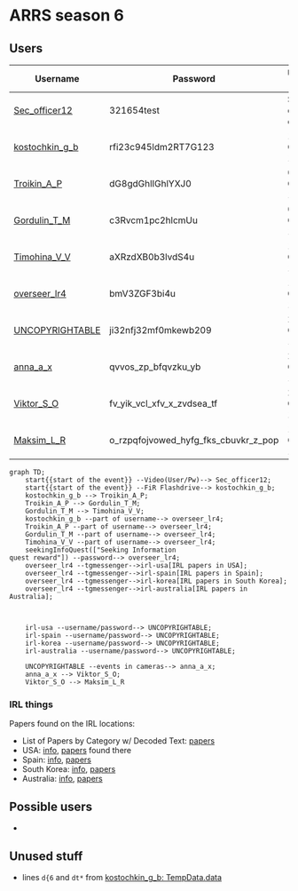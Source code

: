 # ARRS season 6

## Users
| Username | Password | Unlock time | Status |
|----------|----------|-------------|--------|
| [Sec_officer12](https://github.com/3ncy/ARRS-s6/blob/main/Users/Sec_officer12.md) | 321654test | Start of the event | done |
| [kostochkin_g_b](https://github.com/3ncy/ARRS-s6/blob/main/Users/kostochkin_g_b.md) | rfi23c945ldm2RT7G123 | 16:57 CEST 15.05. | WIP |
| [Troikin_A_P](https://github.com/3ncy/ARRS-s6/blob/main/Users/Troikin_A_P.md) | dG8gdGhlIGhlYXJ0 | 08:26 CEST 16.05. | WIP |
| [Gordulin_T_M](https://github.com/3ncy/ARRS-s6/blob/main/Users/Gordulin_T_M.md) | c3Rvcm1pc2hlcmUu | 09:44 CEST 16.05. | WIP |
| [Timohina_V_V](https://github.com/3ncy/ARRS-s6/blob/main/Users/Timohina_V_V.md) | aXRzdXB0b3lvdS4u | 11:47 CEST 16.05. | WIP |
| [overseer_lr4](https://github.com/3ncy/ARRS-s6/blob/main/Users/overseer_lr4.md) | bmV3ZGF3bi4u | 13:12 CEST 16.02. | WIP |
| [UNCOPYRIGHTABLE](https://github.com/3ncy/ARRS-s6/blob/main/Users/UNCOPYRIGHTABLE.md) | ji32nfj32mf0mkewb209 | 20:38 CEST 17.05. | WIP |
| [anna_a_x](https://github.com/3ncy/ARRS-s6/blob/main/Users/anna_a_x.md) | qvvos_zp_bfqvzku_yb | 21:28 CEST 17.05. | DONE |
| [Viktor_S_O](https://github.com/3ncy/ARRS-s6/blob/main/Users/Viktor_S_O.md) | fv_yik_vcl_xfv_x_zvdsea_tf | 22:22 CEST 17.05. | DONE |
| [Maksim_L_R](https://github.com/3ncy/ARRS-s6/blob/main/Users/Maksim_L_R.md) | o_rzpqfojvowed_hyfg_fks_cbuvkr_z_pop | 13:17 CEST 18.05 | WIP |


```mermaid
graph TD;
    start{{start of the event}} --Video(User/Pw)--> Sec_officer12;
    start{{start of the event}} --FiR Flashdrive--> kostochkin_g_b;
    kostochkin_g_b --> Troikin_A_P;
    Troikin_A_P --> Gordulin_T_M;
    Gordulin_T_M --> Timohina_V_V;
    kostochkin_g_b --part of username--> overseer_lr4;
    Troikin_A_P --part of username--> overseer_lr4;
    Gordulin_T_M --part of username--> overseer_lr4;
    Timohina_V_V --part of username--> overseer_lr4;
    seekingInfoQuest(["Seeking Information
quest reward"]) --password--> overseer_lr4;
    overseer_lr4 --tgmessenger-->irl-usa[IRL papers in USA];
    overseer_lr4 --tgmessenger-->irl-spain[IRL papers in Spain];
    overseer_lr4 --tgmessenger-->irl-korea[IRL papers in South Korea];
    overseer_lr4 --tgmessenger-->irl-australia[IRL papers in Australia];



    irl-usa --username/password--> UNCOPYRIGHTABLE;
    irl-spain --username/password--> UNCOPYRIGHTABLE;
    irl-korea --username/password--> UNCOPYRIGHTABLE;
    irl-australia --username/password--> UNCOPYRIGHTABLE;

    UNCOPYRIGHTABLE --events in cameras--> anna_a_x;
    anna_a_x --> Viktor_S_O;
    Viktor_S_O --> Maksim_L_R
```

### IRL things
Papers found on the IRL locations:


- List of Papers by Category w/ Decoded Text: [papers](https://github.com/3ncy/ARRS-s6/blob/main/Users/RegionalPapers.md)
- USA: [info](https://github.com/3ncy/ARRS-s6/tree/main/Users/USA), [papers](https://github.com/3ncy/ARRS-s6/tree/main/Files/papers-usa) found there
- Spain: [info](https://github.com/3ncy/ARRS-s6/tree/main/Users/Spain), [papers](https://github.com/3ncy/ARRS-s6/tree/main/Files/papers-spain)
- South Korea: [info](https://github.com/3ncy/ARRS-s6/tree/main/Users/Korea), [papers](https://github.com/3ncy/ARRS-s6/tree/main/Files/papers-korea)
- Australia: [info](https://github.com/3ncy/ARRS-s6/tree/main/Users/Australia), [papers](https://github.com/3ncy/ARRS-s6/tree/main/Files/papers-australia)

## Possible users
- 

## Unused stuff
- lines `d{6` and `dt*` from [kostochkin_g_b: TempData.data](https://github.com/3ncy/ARRS-s6/blob/main/Users/kostochkin_g_b.md#tempdatadata)
